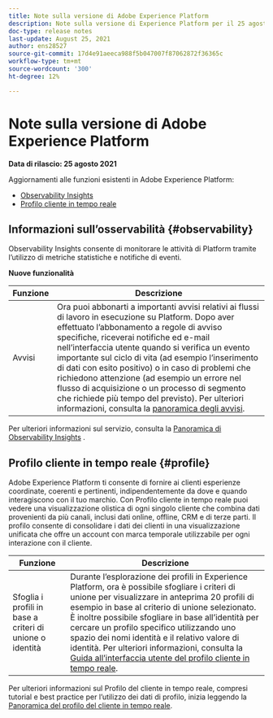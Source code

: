 ```yaml
---
title: Note sulla versione di Adobe Experience Platform
description: Note sulla versione di Experience Platform per il 25 agosto 2021.
doc-type: release notes
last-update: August 25, 2021
author: ens28527
source-git-commit: 17d4e91aeeca988f5b047007f87062872f36365c
workflow-type: tm+mt
source-wordcount: '300'
ht-degree: 12%

---
```



# Note sulla versione di Adobe Experience Platform

**Data di rilascio: 25 agosto 2021**

Aggiornamenti alle funzioni esistenti in Adobe Experience Platform:

- [Observability Insights](#observability)
- [Profilo cliente in tempo reale](#profile)

## Informazioni sull’osservabilità {#observability}

Observability Insights consente di monitorare le attività di Platform tramite l’utilizzo di metriche statistiche e notifiche di eventi.

**Nuove funzionalità**

| Funzione | Descrizione |
| --- | --- |
| Avvisi | Ora puoi abbonarti a importanti avvisi relativi ai flussi di lavoro in esecuzione su Platform. Dopo aver effettuato l’abbonamento a regole di avviso specifiche, riceverai notifiche ed e-mail nell’interfaccia utente quando si verifica un evento importante sul ciclo di vita (ad esempio l’inserimento di dati con esito positivo) o in caso di problemi che richiedono attenzione (ad esempio un errore nel flusso di acquisizione o un processo di segmento che richiede più tempo del previsto). Per ulteriori informazioni, consulta la [panoramica degli avvisi](../../observability/alerts/overview.md). |

Per ulteriori informazioni sul servizio, consulta la [Panoramica di Observability Insights](../../observability/home.md) .

## Profilo cliente in tempo reale {#profile}

Adobe Experience Platform ti consente di fornire ai clienti esperienze coordinate, coerenti e pertinenti, indipendentemente da dove e quando interagiscono con il tuo marchio. Con Profilo cliente in tempo reale puoi vedere una visualizzazione olistica di ogni singolo cliente che combina dati provenienti da più canali, inclusi dati online, offline, CRM e di terze parti. Il profilo consente di consolidare i dati dei clienti in una visualizzazione unificata che offre un account con marca temporale utilizzabile per ogni interazione con il cliente.

| Funzione | Descrizione |
| ------- | ----------- |
| Sfoglia i profili in base a criteri di unione o identità | Durante l’esplorazione dei profili in Experience Platform, ora è possibile sfogliare i criteri di unione per visualizzare in anteprima 20 profili di esempio in base al criterio di unione selezionato. È inoltre possibile sfogliare in base all’identità per cercare un profilo specifico utilizzando uno spazio dei nomi identità e il relativo valore di identità. Per ulteriori informazioni, consulta la [Guida all’interfaccia utente del profilo cliente in tempo reale](../../profile/ui/user-guide.md). |

Per ulteriori informazioni sul Profilo del cliente in tempo reale, compresi tutorial e best practice per l’utilizzo dei dati di profilo, inizia leggendo la [Panoramica del profilo del cliente in tempo reale](../../profile/home.md).
